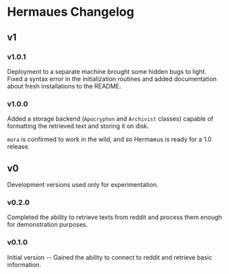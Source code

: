# Hermaues Changelog

## v1

### v1.0.1

Deployment to a separate machine brought some hidden bugs to light. Fixed a
syntax error in the initialization routines and added documentation about fresh
installations to the README.

### v1.0.0

Added a storage backend (`Apocryphon` and `Archivist` classes) capable of
formatting the retrieved text and storing it on disk.

`mora` is confirmed to work in the wild, and so Hermaeus is ready for a 1.0
release.

## v0

Development versions used only for experimentation.

### v0.2.0

Completed the ability to retrieve texts from reddit and process them enough for
demonstration purposes.

### v0.1.0

Initial version -- Gained the ability to connect to reddit and retrieve basic
information.
